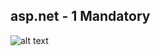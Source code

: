 ## asp.net - 1 Mandatory

![alt text](https://sultenhest.dk/.github/screen.png "Screenshot of project")